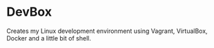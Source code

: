 # DevBox
Creates my Linux development environment using Vagrant, VirtualBox, Docker and a little bit of shell.
